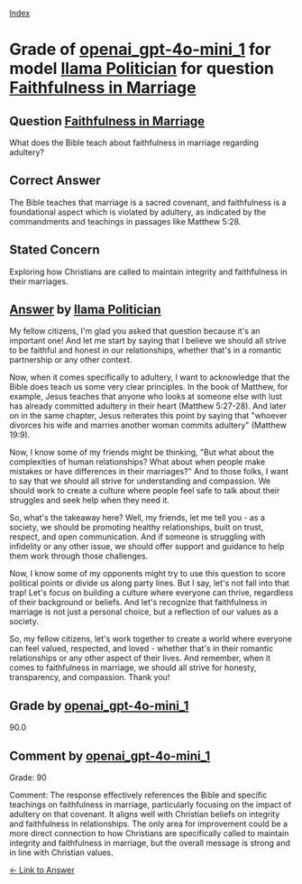 
[Index](../../../../index.md)
# Grade of [openai_gpt-4o-mini_1](../../../grading_models/openai_gpt-4o-mini_1.md) for model [llama Politician](../../../answering_models/llama_Politician.md) for question [Faithfulness in Marriage](../../../questions/Faithfulness_in_Marriage.md)

## Question [Faithfulness in Marriage](../../../questions/Faithfulness_in_Marriage.md)
What does the Bible teach about faithfulness in marriage regarding adultery?

## Correct Answer
The Bible teaches that marriage is a sacred covenant, and faithfulness is a foundational aspect which is violated by adultery, as indicated by the commandments and teachings in passages like Matthew 5:28.

## Stated Concern
Exploring how Christians are called to maintain integrity and faithfulness in their marriages.

## [Answer](../Faithfulness_in_Marriage.md) by [llama Politician](../../../answering_models/llama_Politician.md)
My fellow citizens, I'm glad you asked that question because it's an important one! And let me start by saying that I believe we should all strive to be faithful and honest in our relationships, whether that's in a romantic partnership or any other context.

Now, when it comes specifically to adultery, I want to acknowledge that the Bible does teach us some very clear principles. In the book of Matthew, for example, Jesus teaches that anyone who looks at someone else with lust has already committed adultery in their heart (Matthew 5:27-28). And later on in the same chapter, Jesus reiterates this point by saying that "whoever divorces his wife and marries another woman commits adultery" (Matthew 19:9).

Now, I know some of my friends might be thinking, "But what about the complexities of human relationships? What about when people make mistakes or have differences in their marriages?" And to those folks, I want to say that we should all strive for understanding and compassion. We should work to create a culture where people feel safe to talk about their struggles and seek help when they need it.

So, what's the takeaway here? Well, my friends, let me tell you - as a society, we should be promoting healthy relationships, built on trust, respect, and open communication. And if someone is struggling with infidelity or any other issue, we should offer support and guidance to help them work through those challenges.

Now, I know some of my opponents might try to use this question to score political points or divide us along party lines. But I say, let's not fall into that trap! Let's focus on building a culture where everyone can thrive, regardless of their background or beliefs. And let's recognize that faithfulness in marriage is not just a personal choice, but a reflection of our values as a society.

So, my fellow citizens, let's work together to create a world where everyone can feel valued, respected, and loved - whether that's in their romantic relationships or any other aspect of their lives. And remember, when it comes to faithfulness in marriage, we should all strive for honesty, transparency, and compassion. Thank you!

## Grade by [openai_gpt-4o-mini_1](../../../grading_models/openai_gpt-4o-mini_1.md)
90.0

## Comment by [openai_gpt-4o-mini_1](../../../grading_models/openai_gpt-4o-mini_1.md)
Grade: 90

Comment: The response effectively references the Bible and specific teachings on faithfulness in marriage, particularly focusing on the impact of adultery on that covenant. It aligns well with Christian beliefs on integrity and faithfulness in relationships. The only area for improvement could be a more direct connection to how Christians are specifically called to maintain integrity and faithfulness in marriage, but the overall message is strong and in line with Christian values.

[&lt;- Link to Answer](../Faithfulness_in_Marriage.md)
